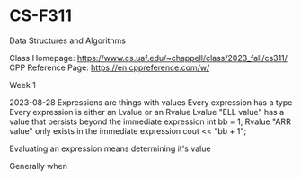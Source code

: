 # CS-F311
 Data Structures and Algorithms

Class Homepage: https://www.cs.uaf.edu/~chappell/class/2023_fall/cs311/
CPP Reference Page: https://en.cppreference.com/w/



Week 1 

2023-08-28
  Expressions are things with values
    Every expression has a type
    Every expression is either an Lvalue or an Rvalue
    Lvalue "ELL value" has a value that persists beyond the immediate expression
      int bb = 1;
    Rvalue "ARR value" only exists in the immediate expression
      cout << "bb + 1";

  Evaluating an expression means determining it's value

  Generally when 
